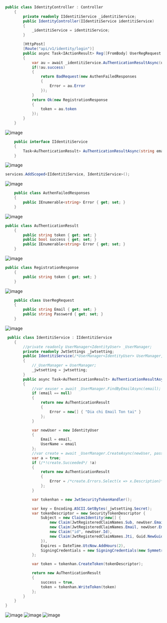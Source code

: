 ```c#
public class IdentityController : Controller
    {
        private readonly IIdentitiService _identitiService;
        public IdentityController(IIdentitiService identitiService)
        {
            _identitiService = identitiService;
        }

        [HttpPost]
        [Route("api/v1/identity/login")]
        public async Task<IActionResult> Reg([FromBody] UserRegRequest userRegRequest)
        {
            var au = await _identitiService.AuThenticationResultAsync(userRegRequest.Email, userRegRequest.Password);
            if(!au.success)
            {
                return BadRequest(new AuthenFailedResponses
                {
                    Error = au.Error
                });
            }
            return Ok(new RegistrationResponse
            {
                token = au.token
            });
        }
    }
```
![image](https://user-images.githubusercontent.com/63473793/89026970-d525ec00-d353-11ea-85c6-9bd3efd52806.png)
```c#
    public interface IIdentitiService
    {
        Task<AuThenticationResult> AuThenticationResultAsync(string email, string pass);
    }
```
![image](https://user-images.githubusercontent.com/63473793/89027204-4bc2e980-d354-11ea-8026-0a33fb29ccc0.png)
```c#
services.AddScoped<IIdentitiService, IdentitiService>();
```
![image](https://user-images.githubusercontent.com/63473793/89027307-7745d400-d354-11ea-817e-c549955f0bf7.png)
```c#
    public class AuthenFailedResponses
    {
        public IEnumerable<string> Error { get; set; }
    }
```
![image](https://user-images.githubusercontent.com/63473793/89027334-82006900-d354-11ea-9814-cf07e5d0730a.png)
```c#
public class AuThenticationResult
    {   
        public string token { get; set; }
        public bool success { get; set; }
        public IEnumerable<string> Error { get; set; }
    }
```
![image](https://user-images.githubusercontent.com/63473793/89027356-8c226780-d354-11ea-82c7-c94e94b3ea6e.png)
```c#
public class RegistrationResponse
    {
        public string token { get; set; }
    }   
```
![image](https://user-images.githubusercontent.com/63473793/89027376-95abcf80-d354-11ea-8be8-87c13c12c4a8.png)
```c#
    public class UserRegRequest
    {
        public string Email { get; set; }
        public string Password { get; set; }
    }
```
![image](https://user-images.githubusercontent.com/63473793/89027392-9e040a80-d354-11ea-9fab-2ae25b77da88.png)
```c#
 public class IdentitiService : IIdentitiService
    {
        //private readonly UserManager<IdentityUser> _UserManager;
        private readonly JwtSettings _jwtsetting;
        public IdentitiService(/*UserManager<IdentityUser> UserManager,*/ JwtSettings jwtsetting)
        {
            //_UserManager = UserManager;
            _jwtsetting = jwtsetting;
        }
        public async Task<AuThenticationResult> AuThenticationResultAsync(string email, string pass)
        {
            //var exuser = await _UserManager.FindByEmailAsync(email);
            if (email == null)
            {
                return new AuThenticationResult
                {
                    Error = new[] { "Dia chi Email Ton tai" }
                };
            }

            var newUser = new IdentityUser
            {
                Email = email,
                UserName = email
            };
            //var create = await _UserManager.CreateAsync(newUser, pass);
            var a = true;
            if (/*!create.Succeeded*/ !a)
            {
                return new AuThenticationResult
                {
                    Error = /*create.Errors.Select(x => x.Description)*/ new[] { "Dia chi  Ton tai" }
                };
            }

            var tokenhan = new JwtSecurityTokenHandler();

            var key = Encoding.ASCII.GetBytes(_jwtsetting.Secret);
            var tokenDescriptor = new SecurityTokenDescriptor {
                Subject = new ClaimsIdentity(new[] {
                    new Claim(JwtRegisteredClaimNames.Sub, newUser.Email),
                    new Claim(JwtRegisteredClaimNames.Email, newUser.Email),
                    new Claim("id", newUser.Id),
                    new Claim(JwtRegisteredClaimNames.Jti, Guid.NewGuid().ToString()),
                }),
                Expires = DateTime.UtcNow.AddHours(2),
                SigningCredentials = new SigningCredentials(new SymmetricSecurityKey(key),SecurityAlgorithms.HmacSha256Signature)
            };

            var token = tokenhan.CreateToken(tokenDescriptor);

            return new AuThenticationResult
            {
                success = true,
                token = tokenhan.WriteToken(token)
            };
        }
    }
}
```
![image](https://user-images.githubusercontent.com/63473793/89027439-b542f800-d354-11ea-8842-cd5acee0f597.png)
![image](https://user-images.githubusercontent.com/63473793/89027479-c68c0480-d354-11ea-875e-ca2244e041d1.png)
![image](https://user-images.githubusercontent.com/63473793/89027517-d7d51100-d354-11ea-9d77-9d964c4fbf5d.png)
